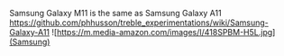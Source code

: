 Samsung Galaxy M11 is the same as Samsung Galaxy A11
https://github.com/phhusson/treble_experimentations/wiki/Samsung-Galaxy-A11 ![https://m.media-amazon.com/images/I/418SPBM-H5L.jpg](Samsung)